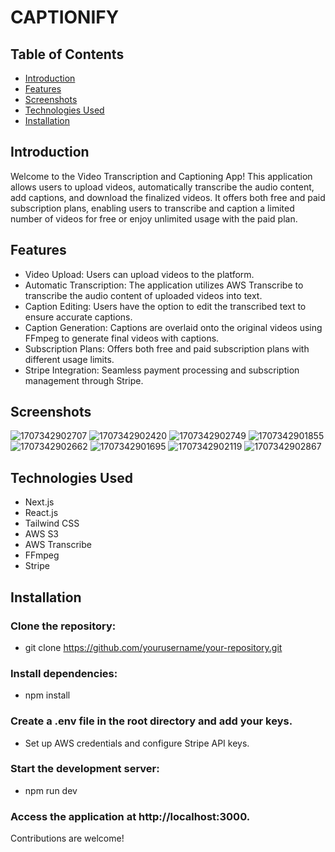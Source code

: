 # CAPTIONIFY

## Table of Contents
- [Introduction](#Introduction)
- [Features](#Features)
- [Screenshots](#Screenshots)
- [Technologies Used](#Technologies-used)
- [Installation](#Installation)


## Introduction
Welcome to the Video Transcription and Captioning App! This application allows users to upload videos, automatically transcribe the audio content, add captions, and download the finalized videos. It offers both free and paid subscription plans, enabling users to transcribe and caption a limited number of videos for free or enjoy unlimited usage with the paid plan.

## Features
- Video Upload: Users can upload videos to the platform.
- Automatic Transcription: The application utilizes AWS Transcribe to transcribe the audio content of uploaded videos into text.
- Caption Editing: Users have the option to edit the transcribed text to ensure accurate captions.
- Caption Generation: Captions are overlaid onto the original videos using FFmpeg to generate final videos with captions.
- Subscription Plans: Offers both free and paid subscription plans with different usage limits.
- Stripe Integration: Seamless payment processing and subscription management through Stripe.

## Screenshots
![1707342902707](https://github.com/AliBnh/captionify/assets/107149305/84c557c5-ce14-41ef-b281-877ca11ed45c)
![1707342902420](https://github.com/AliBnh/captionify/assets/107149305/5a071622-cc95-4ee6-a468-ff529b386f26)
![1707342902749](https://github.com/AliBnh/captionify/assets/107149305/3146efdc-c202-4519-8329-10d3ede4ab22)
![1707342901855](https://github.com/AliBnh/captionify/assets/107149305/0ebe51df-4f1f-401a-a60b-022f4b65a20a)
![1707342902662](https://github.com/AliBnh/captionify/assets/107149305/d7742bc1-0a4e-4688-a9c3-d1103bfd29cb)
![1707342901695](https://github.com/AliBnh/captionify/assets/107149305/bf3f3c33-9f75-496d-b8e3-40ceb0729df4)
![1707342902119](https://github.com/AliBnh/captionify/assets/107149305/eed0200c-cf9c-44f4-96fb-d7fa28d18262)
![1707342902867](https://github.com/AliBnh/captionify/assets/107149305/a8f3e017-8781-4f98-80a8-0b02c0ba1620)

## Technologies Used
- Next.js
- React.js
- Tailwind CSS
- AWS S3
- AWS Transcribe
- FFmpeg
- Stripe

## Installation

### Clone the repository:
- git clone https://github.com/yourusername/your-repository.git
### Install dependencies:
- npm install
### Create a .env file in the root directory and add your keys.
- Set up AWS credentials and configure Stripe API keys.
### Start the development server:
- npm run dev
### Access the application at http://localhost:3000.

Contributions are welcome! 
